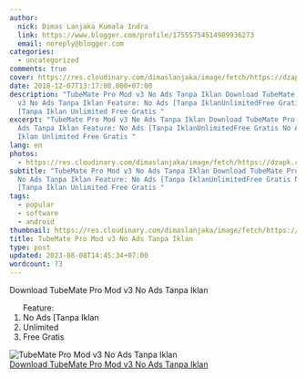 ```yaml
---
author:
  nick: Dimas Lanjaka Kumala Indra
  link: https://www.blogger.com/profile/17555754514989936273
  email: noreply@blogger.com
categories:
  - uncategorized
comments: true
cover: https://res.cloudinary.com/dimaslanjaka/image/fetch/https://dzapk.com/imagefly/w200-h200-c/images/2017/12/09/3514/thumb_tubemate-pro-v3-0-11-1038-apk_1.jpg
date: 2018-12-07T13:17:00.000+07:00
description: "TubeMate Pro Mod v3 No Ads Tanpa Iklan Download TubeMate Pro Mod
  v3 No Ads Tanpa Iklan Feature: No Ads [Tanpa IklanUnlimitedFree Gratis No Ads
  [Tanpa Iklan Unlimited Free Gratis "
excerpt: "TubeMate Pro Mod v3 No Ads Tanpa Iklan Download TubeMate Pro Mod v3 No
  Ads Tanpa Iklan Feature: No Ads [Tanpa IklanUnlimitedFree Gratis No Ads [Tanpa
  Iklan Unlimited Free Gratis "
lang: en
photos:
  - https://res.cloudinary.com/dimaslanjaka/image/fetch/https://dzapk.com/imagefly/w200-h200-c/images/2017/12/09/3514/thumb_tubemate-pro-v3-0-11-1038-apk_1.jpg
subtitle: "TubeMate Pro Mod v3 No Ads Tanpa Iklan Download TubeMate Pro Mod v3
  No Ads Tanpa Iklan Feature: No Ads [Tanpa IklanUnlimitedFree Gratis No Ads
  [Tanpa Iklan Unlimited Free Gratis "
tags:
  - popular
  - software
  - android
thumbnail: https://res.cloudinary.com/dimaslanjaka/image/fetch/https://dzapk.com/imagefly/w200-h200-c/images/2017/12/09/3514/thumb_tubemate-pro-v3-0-11-1038-apk_1.jpg
title: TubeMate Pro Mod v3 No Ads Tanpa Iklan
type: post
updated: 2023-08-08T14:45:34+07:00
wordcount: 73
---
```


Download TubeMate Pro Mod v3 No Ads Tanpa Iklan <ol>Feature: <li>No Ads [Tanpa Iklan</li><li>Unlimited</li><li>Free Gratis</li></ol><div><img src="https://res.cloudinary.com/dimaslanjaka/image/fetch/https://dzapk.com/imagefly/w200-h200-c/images/2017/12/09/3514/thumb_tubemate-pro-v3-0-11-1038-apk_1.jpg" title="TubeMate Pro Mod v3 No Ads Tanpa Iklan" alt="TubeMate Pro Mod v3 No Ads Tanpa Iklan"></div><a href="https://drive.google.com/file/d/1eushMfTTDSuiqlKGe98_OkjbhgUZvoTy/view?usp=drivesdk" title="TubeMate Pro Mod v3 No Ads Tanpa Iklan" alt="TubeMate Pro Mod v3 No Ads Tanpa Iklan" rel="noopener noreferer nofollow">Download TubeMate Pro Mod v3 No Ads Tanpa Iklan <i class="fa fa-download"></i></a>